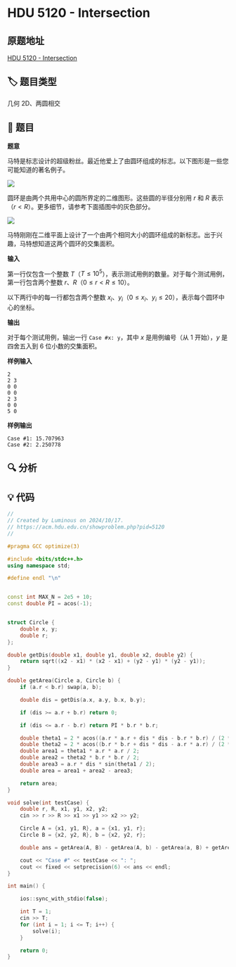 # HDU 5120 - Intersection

## 原题地址

[HDU 5120 - Intersection](https://acm.hdu.edu.cn/showproblem.php?pid=5120)

## 🏷️ 题目类型

几何 2D、两圆相交

## 📜 题目

**题意**

马特是标志设计的超级粉丝。最近他爱上了由圆环组成的标志。以下图形是一些您可能知道的著名例子。

![](ACM-Solution-HUD-5120-01.jpg)

圆环是由两个共用中心的圆所界定的二维图形。这些圆的半径分别用 $r$ 和 $R$ 表示（$r \lt R$）。更多细节，请参考下面插图中的灰色部分。

![](ACM-Solution-HDU-5120-02.jpg)

马特刚刚在二维平面上设计了一个由两个相同大小的圆环组成的新标志。出于兴趣，马特想知道这两个圆环的交集面积。

**输入**

第一行仅包含一个整数 $T$（$T \leq 10^{5}$），表示测试用例的数量。对于每个测试用例，第一行包含两个整数 $r、R$（$0 \leq r \lt R \leq 10$）。

以下两行中的每一行都包含两个整数 $x_{i}、y_{i}$（$0 \leq x_{i}、y_{i} \leq 20$），表示每个圆环中心的坐标。

**输出**

对于每个测试用例，输出一行 `Case #x: y`，其中 $x$ 是用例编号（从 $1$ 开始），$y$ 是四舍五入到 $6$ 位小数的交集面积。

**样例输入**

```text
2
2 3
0 0
0 0
2 3
0 0
5 0
```

**样例输出**

```text
Case #1: 15.707963
Case #2: 2.250778
```

## 🔍 分析

## 💡 代码

```C++
//
// Created by Luminous on 2024/10/17.
// https://acm.hdu.edu.cn/showproblem.php?pid=5120
//

#pragma GCC optimize(3)

#include <bits/stdc++.h>
using namespace std;

#define endl "\n"


const int MAX_N = 2e5 + 10;
const double PI = acos(-1);


struct Circle {
    double x, y;
    double r;
};

double getDis(double x1, double y1, double x2, double y2) {
    return sqrt((x2 - x1) * (x2 - x1) + (y2 - y1) * (y2 - y1));
}

double getArea(Circle a, Circle b) {
    if (a.r < b.r) swap(a, b);

    double dis = getDis(a.x, a.y, b.x, b.y);

    if (dis >= a.r + b.r) return 0;

    if (dis <= a.r - b.r) return PI * b.r * b.r;

    double theta1 = 2 * acos((a.r * a.r + dis * dis - b.r * b.r) / (2 * a.r * dis));
    double theta2 = 2 * acos((b.r * b.r + dis * dis - a.r * a.r) / (2 * b.r * dis));
    double area1 = theta1 * a.r * a.r / 2;
    double area2 = theta2 * b.r * b.r / 2;
    double area3 = a.r * dis * sin(theta1 / 2);
    double area = area1 + area2 - area3;

    return area;
}

void solve(int testCase) {
    double r, R, x1, y1, x2, y2;
    cin >> r >> R >> x1 >> y1 >> x2 >> y2;

    Circle A = {x1, y1, R}, a = {x1, y1, r};
    Circle B = {x2, y2, R}, b = {x2, y2, r};

    double ans = getArea(A, B) - getArea(A, b) - getArea(a, B) + getArea(a, b);

    cout << "Case #" << testCase << ": ";
    cout << fixed << setprecision(6) << ans << endl;
}

int main() {

    ios::sync_with_stdio(false);

    int T = 1;
    cin >> T;
    for (int i = 1; i <= T; i++) {
        solve(i);
    }

    return 0;
}
```